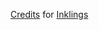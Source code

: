 [Credits](https://github.com/applepinegames/inklings_credits/wiki/Credits) for [Inklings](https://applepinegames.com/inklings)
